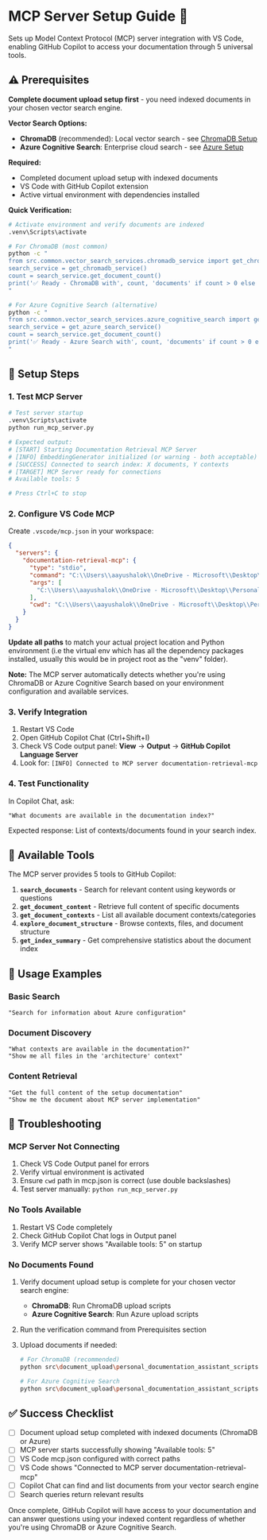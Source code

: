 # MCP Server Setup Guide 🔌

Sets up Model Context Protocol (MCP) server integration with VS Code, enabling GitHub Copilot to access your documentation through 5 universal tools.

## ⚠️ Prerequisites

**Complete document upload setup first** - you need indexed documents in your chosen vector search engine.

**Vector Search Options:**

- **ChromaDB** (recommended): Local vector search - see [ChromaDB Setup](DOCUMENT_UPLOAD_SETUP_FOR_CHROMADB.md)
- **Azure Cognitive Search**: Enterprise cloud search - see [Azure Setup](DOCUMENT_UPLOAD_SETUP_FOR_AZURE_COGNTIVE_SEARCH.md)

**Required:**

- Completed document upload setup with indexed documents
- VS Code with GitHub Copilot extension
- Active virtual environment with dependencies installed

**Quick Verification:**

```bash
# Activate environment and verify documents are indexed
.venv\Scripts\activate

# For ChromaDB (most common)
python -c "
from src.common.vector_search_services.chromadb_service import get_chromadb_service
search_service = get_chromadb_service()
count = search_service.get_document_count()
print('✅ Ready - ChromaDB with', count, 'documents' if count > 0 else '❌ No documents - run ChromaDB upload setup first')
"

# For Azure Cognitive Search (alternative)
python -c "
from src.common.vector_search_services.azure_cognitive_search import get_azure_search_service
search_service = get_azure_search_service()
count = search_service.get_document_count()
print('✅ Ready - Azure Search with', count, 'documents' if count > 0 else '❌ No documents - run Azure upload setup first')
"
```

## 🚀 Setup Steps

### 1. Test MCP Server

```bash
# Test server startup
.venv\Scripts\activate
python run_mcp_server.py

# Expected output:
# [START] Starting Documentation Retrieval MCP Server
# [INFO] EmbeddingGenerator initialized (or warning - both acceptable)
# [SUCCESS] Connected to search index: X documents, Y contexts
# [TARGET] MCP Server ready for connections
# Available tools: 5

# Press Ctrl+C to stop
```

### 2. Configure VS Code MCP

Create `.vscode/mcp.json` in your workspace:

```json
{
  "servers": {
    "documentation-retrieval-mcp": {
      "type": "stdio",
      "command": "C:\\Users\\aayushalok\\OneDrive - Microsoft\\Desktop\\Personal Projects\\DocumentationRetrievalMCPServer\\venv\\Scripts\\python.exe",
      "args": [
        "C:\\Users\\aayushalok\\OneDrive - Microsoft\\Desktop\\Personal Projects\\DocumentationRetrievalMCPServer\\run_mcp_server.py"
      ],
      "cwd": "C:\\Users\\aayushalok\\OneDrive - Microsoft\\Desktop\\Personal Projects\\DocumentationRetrievalMCPServer"
    }
  }
}
```

**Update all paths** to match your actual project location and Python environment (i.e the virtual env which has all the dependency packages installed, usually this would be in project root as the "venv" folder).

**Note:** The MCP server automatically detects whether you're using ChromaDB or Azure Cognitive Search based on your environment configuration and available services.

### 3. Verify Integration

1. Restart VS Code
2. Open GitHub Copilot Chat (Ctrl+Shift+I)
3. Check VS Code output panel: **View** → **Output** → **GitHub Copilot Language Server**
4. Look for: `[INFO] Connected to MCP server documentation-retrieval-mcp`

### 4. Test Functionality

In Copilot Chat, ask:

```
"What documents are available in the documentation index?"
```

Expected response: List of contexts/documents found in your search index.

## 🔧 Available Tools

The MCP server provides 5 tools to GitHub Copilot:

1. **`search_documents`** - Search for relevant content using keywords or questions
2. **`get_document_content`** - Retrieve full content of specific documents
3. **`get_document_contexts`** - List all available document contexts/categories
4. **`explore_document_structure`** - Browse contexts, files, and document structure
5. **`get_index_summary`** - Get comprehensive statistics about the document index

## 📝 Usage Examples

### Basic Search

```
"Search for information about Azure configuration"
```

### Document Discovery

```
"What contexts are available in the documentation?"
"Show me all files in the 'architecture' context"
```

### Content Retrieval

```
"Get the full content of the setup documentation"
"Show me the document about MCP server implementation"
```

## 🐛 Troubleshooting

### MCP Server Not Connecting

1. Check VS Code Output panel for errors
2. Verify virtual environment is activated
3. Ensure `cwd` path in mcp.json is correct (use double backslashes)
4. Test server manually: `python run_mcp_server.py`

### No Tools Available

1. Restart VS Code completely
2. Check GitHub Copilot Chat logs in Output panel
3. Verify MCP server shows "Available tools: 5" on startup

### No Documents Found

1. Verify document upload setup is complete for your chosen vector search engine:
   - **ChromaDB**: Run ChromaDB upload scripts
   - **Azure Cognitive Search**: Run Azure upload scripts
2. Run the verification command from Prerequisites section
3. Upload documents if needed:

   ```bash
   # For ChromaDB (recommended)
   python src\document_upload\personal_documentation_assistant_scripts\chroma_db_scripts\upload_with_pipeline.py

   # For Azure Cognitive Search
   python src\document_upload\personal_documentation_assistant_scripts\azure_cognitive_search_scripts\upload_with_pipeline.py
   ```

## ✅ Success Checklist

- [ ] Document upload setup completed with indexed documents (ChromaDB or Azure)
- [ ] MCP server starts successfully showing "Available tools: 5"
- [ ] VS Code mcp.json configured with correct paths
- [ ] VS Code shows "Connected to MCP server documentation-retrieval-mcp"
- [ ] Copilot Chat can find and list documents from your vector search engine
- [ ] Search queries return relevant results

Once complete, GitHub Copilot will have access to your documentation and can answer questions using your indexed content regardless of whether you're using ChromaDB or Azure Cognitive Search.
